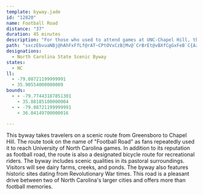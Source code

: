 ```yaml
---
template: byway.jade
id: "12820"
name: Football Road
distance: "37"
duration: 45 minutes
description: "For those who used to attend games at UNC-Chapel Hill, this route was known as 'football road.' Along this route travelers may see dairy farms, creeks, ponds and bicyclists."
path: "sxczEbvuaNBj@hAhFxFfLf@rAT~CPtOVxCzB|Mv@`CrBrEt@vBXfCgGxFeB`C{AzCcFjNi@lC_Et^EpDxElq@dIzf@dFhSb@zBLpB?lYQ|_@AzBw@xSG`EFxAXnB^hAbClFfFzNlA|Er@|DJfE?jPHbAh@tCpKj_@b@~BThEZvJhAr`@KdSRfDxAnQ^lQ_B`p@GlFRtBrAjHT|CNnb@E|Hu@t[CfEUnISdByClNYlBSbERrDd@vDrCtP|@zGJrCf@~VClCIlAc@vB}DxIaAvDMbDHzHLhCTbBn@rCx@lCrB`FX`A`@~CF`D?~D_@hTYjCmAnH_@lDOrFEnFd@pFlDvZh@nKbAtL?xCMvAoAjHo@|Do@nBuNtYm@xAgH|ZyDxXwDtS[lDAzCv@fQ]hs@KlEKjAYzA_@jAwSdh@k@rBqDpRcBlJO`BB~B`@~DzEvZxC~NRvCObEgCzMExCXpDhAfDlGtJ|AlEn@dDn@jLRbBd@fB|BxFh@rBJr@D~DEzm@RlCjBtIVlD]zHO|A[tAs@lByBlDwCfGu@~Bc@jCm@nP_CbSo@tJyL`iAKjCOlHi@~c@RxDbBvPn@rD|Yj{@~Jh\\j@lC\\xFNfKj@|nAXfF~@vElVxw@r@pCpG~]NrBMzHlSBvFWbXfAfIm@vBs@rAcAFd@?pDLfCrBzSkNEcA^]f@Oj@e@tF?pAdAlEjDhLgSvT{HrJ{BtDwApBaAx@}DpBcAr@_c@t]mBbC}A~Ce@zAo@zDyAnPe@jBmBfFi@fCyAlQi@zKOnFMj]QrDo@~DwFjR{D`T_AdCeBtBgCxAcFjBwBtBq@rAaA~CqNlp@o@dCsBtEyg@hl@iA|Ay@lBy@rDOrBIlJU`Cs@lCw@xAsHnLqM`Q}DzEiSzQcRtN}ElDgItGmCjCkHnIyPtMoArAgFdHeCtCoMxMiClBqHtDiCbBsAlByD`IsB~ByAz@sNrFuA~@}E`Fo@rAm@pBk@r@p@bD^lFf@zT^fBfFxNZlCAfBYtBy@jDYzCi@d^YbBoBhIuJfn@UjAcAlB_Bx@oLxE_Ah@iBbB_KvLiG~EcAj@_B`@qGv@}A`@uAv@gB~A{@zA{CrJk@xA}C`EaJrK_@n@e@pB]nE_@vBkQbh@m@|ByExU?pE~Aj]|BdV@bAIrAe@`CcA~A}I|Hm@bA[xBiCjYgG~y@i@xBe@hA{HhMoBlEgH~X{B`PcDhMUvAKlBm@p\\BhBTjGSfDuArHSnJBlBjA`OBfD_@pCiAxDe@hCIdCX~F?tBSpB[`BsAxCyAfCmD~D]j@a@zAi@pDm@zAy@z@oBvA}CxCmA`@aAHoGkAiJFgCv@_B~AsDhIs@pBkIhSaNn_@wCxHcIfO}MtUeRfc@sVfr@wAnB_I~HqHvGst@hjAiC`FiBbFc@hBe@tDM~CBr\\~Ana@EpFUvAgDjLGJQd@O\\qB`FGPeDpIaBdEoCdHqDjJgApCa@lAkB~GeErOkH|YgAjEABy@vCCLwAhFY`AgAdE_@rAqAzEMb@c@`Bw@nDGRi@rC[vAADCFoDvL}@hD{ChL]rAAD[xAG^[pBUdCUjBcAvIMvASxA_@pAiC`Hg@hAYd@e@b@m@j@_@V{@^yA\\kB`@q@Zq@j@_@f@[h@]jAAFG`@Ep@An@@r@Fd@Lt@Nr@ZvAv@fDl@jCDX"
designations: 
  - North Carolina State Scenic Byway
states: 
  - NC
ll: 
  - -79.08721199999991
  - 35.90554000000009
bounds: 
  - - -79.77443187851301
    - 35.88185100000004
  - - -79.08721199999991
    - 36.04149700000016

---
```


<p>This byway takes travelers on a scenic route from Greensboro to Chapel Hill.  The route took on the name of "Football Road" as fans repeatedly used it to reach University of North Carolina games.  In addition to its reputation as football road, the route is also a designated bicycle route for recreational riders.  The byway includes scenic qualities in its pastoral surroundings. Visitors will see dairy farms, creeks,  and ponds. The byway also features historic sites dating from Revolutionary War times.  This road is a pleasant drive between two of North Carolina's larger cities and offers more than football memories.</p>